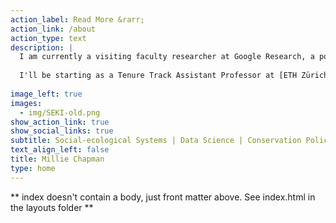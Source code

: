 ```yaml
---
action_label: Read More &rarr;
action_link: /about
action_type: text
description: | 
  I am currently a visiting faculty researcher at Google Research, a postdoc at the [National Center for Ecological Analysis and Synthesis (NCEAS)](https://www.nceas.ucsb.edu/) and a core team member at [Climate Change AI (CCAI)](https://www.climatechange.ai/). My research is at the intersection of decision theory, ecology, and data justice, asking how we can develop more effective and equitable strategies to meet global biodiversity targets in an age of AI. I received my PhD from the University of California Berkeley in the department of [Environmental Science, Policy, and Management (ESPM)](https://ourenvironment.berkeley.edu/). 
  
  I'll be starting as a Tenure Track Assistant Professor at [ETH Zürich](https://ethz.ch/en.html) in the [Department of Environmental Systems Science](https://usys.ethz.ch/en/) in July 2025! More info coming soon, but please reach out if you are interested in discussing PhD or Postdoc opportunities!
  
image_left: true
images:
  - img/SEKI-old.png
show_action_link: true
show_social_links: true
subtitle: Social-ecological Systems | Data Science | Conservation Policy 
text_align_left: false
title: Millie Chapman
type: home
---
```


** index doesn't contain a body, just front matter above.
See index.html in the layouts folder **
